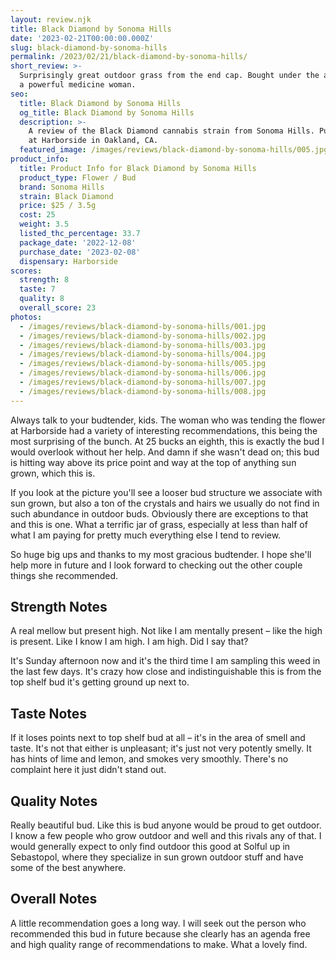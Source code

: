 ```yaml
---
layout: review.njk
title: Black Diamond by Sonoma Hills
date: '2023-02-21T00:00:00.000Z'
slug: black-diamond-by-sonoma-hills
permalink: /2023/02/21/black-diamond-by-sonoma-hills/
short_review: >-
  Surprisingly great outdoor grass from the end cap. Bought under the advice of
  a powerful medicine woman.
seo:
  title: Black Diamond by Sonoma Hills
  og_title: Black Diamond by Sonoma Hills
  description: >-
    A review of the Black Diamond cannabis strain from Sonoma Hills. Purchased
    at Harborside in Oakland, CA.
  featured_image: /images/reviews/black-diamond-by-sonoma-hills/005.jpg
product_info:
  title: Product Info for Black Diamond by Sonoma Hills
  product_type: Flower / Bud
  brand: Sonoma Hills
  strain: Black Diamond
  price: $25 / 3.5g
  cost: 25
  weight: 3.5
  listed_thc_percentage: 33.7
  package_date: '2022-12-08'
  purchase_date: '2023-02-08'
  dispensary: Harborside
scores:
  strength: 8
  taste: 7
  quality: 8
  overall_score: 23
photos:
  - /images/reviews/black-diamond-by-sonoma-hills/001.jpg
  - /images/reviews/black-diamond-by-sonoma-hills/002.jpg
  - /images/reviews/black-diamond-by-sonoma-hills/003.jpg
  - /images/reviews/black-diamond-by-sonoma-hills/004.jpg
  - /images/reviews/black-diamond-by-sonoma-hills/005.jpg
  - /images/reviews/black-diamond-by-sonoma-hills/006.jpg
  - /images/reviews/black-diamond-by-sonoma-hills/007.jpg
  - /images/reviews/black-diamond-by-sonoma-hills/008.jpg
---
```


Always talk to your budtender, kids. The woman who was tending the flower at Harborside had a variety of interesting recommendations, this being the most surprising of the bunch. At 25 bucks an eighth, this is exactly the bud I would overlook without her help. And damn if she wasn't dead on; this bud is hitting way above its price point and way at the top of anything sun grown, which this is.

If you look at the picture you'll see a looser bud structure we associate with sun grown, but also a ton of the crystals and hairs we usually do not find in such abundance in outdoor buds. Obviously there are exceptions to that and this is one. What a terrific jar of grass, especially at less than half of what I am paying for pretty much everything else I tend to review.

So huge big ups and thanks to my most gracious budtender. I hope she'll help more in future and I look forward to checking out the other couple things she recommended.

## Strength Notes

A real mellow but present high. Not like I am mentally present – like the high is present. Like I know I am high. I am high. Did I say that?

It's Sunday afternoon now and it's the third time I am sampling this weed in the last few days. It's crazy how close and indistinguishable this is from the top shelf bud it's getting ground up next to.

## Taste Notes

If it loses points next to top shelf bud at all – it's in the area of smell and taste. It's not that either is unpleasant; it's just not very potently smelly. It has hints of lime and lemon, and smokes very smoothly. There's no complaint here it just didn't stand out.

## Quality Notes

Really beautiful bud. Like this is bud anyone would be proud to get outdoor. I know a few people who grow outdoor and well and this rivals any of that. I would generally expect to only find outdoor this good at Solful up in Sebastopol, where they specialize in sun grown outdoor stuff and have some of the best anywhere.

## Overall Notes

A little recommendation goes a long way. I will seek out the person who recommended this bud in future because she clearly has an agenda free and high quality range of recommendations to make. What a lovely find.
